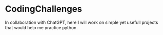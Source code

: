 # CodingChallenges
 
In collaboration with ChatGPT, here I will work on simple yet usefull projects that would help me practice python.
